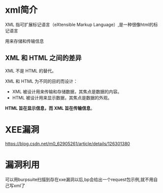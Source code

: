 # xml简介

XML 指可扩展标记语言（eXtensible Markup Language）,是一种很像html的标记语言

用来存储和传输信息

## XML 和 HTML 之间的差异

XML 不是 HTML 的替代。

XML 和 HTML 为不同的目的而设计：

- XML 被设计用来传输和存储数据，其焦点是数据的内容。
- HTML 被设计用来显示数据，其焦点是数据的外观。

**HTML 旨在显示信息，而 XML 旨在传输信息**。



# XEE漏洞

https://blog.csdn.net/m0_62905261/article/details/126301380

# 漏洞利用

可以用burpsuite扫描到存在xxe漏洞以后,bp会给出一个request包示例,就不用自己写xml了
